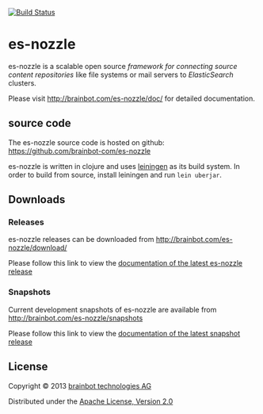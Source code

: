 [![Build Status](https://travis-ci.org/brainbot-com/es-nozzle.png?branch=master)](https://travis-ci.org/brainbot-com/es-nozzle)

# es-nozzle

es-nozzle is a scalable open source *framework for connecting source
content repositories* like file systems or mail servers to
*ElasticSearch* clusters.

Please visit http://brainbot.com/es-nozzle/doc/ for detailed documentation.

## source code

The es-nozzle source code is hosted on github: https://github.com/brainbot-com/es-nozzle

es-nozzle is written in clojure and uses [leiningen](http://leiningen.org)
as its build system. In order to build from source, install leiningen
and run `lein uberjar`.

## Downloads

### Releases

es-nozzle releases can be downloaded from
http://brainbot.com/es-nozzle/download/

Please follow this link to view the
[documentation of the latest es-nozzle release](http://brainbot.com/es-nozzle/doc/)

### Snapshots

Current development snapshots of es-nozzle are available from
http://brainbot.com/es-nozzle/snapshots

Please follow this link to view the
[documentation of the latest snapshot release](http://brainbot.com/es-nozzle/snapshots/doc/)

## License

Copyright © 2013 [brainbot technologies AG](http://brainbot.com/)

Distributed under the [Apache License, Version 2.0](http://www.apache.org/licenses/LICENSE-2.0)
